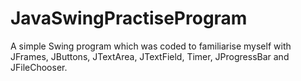 # JavaSwingPractiseProgram
A simple Swing program which was coded to familiarise myself with JFrames, JButtons, JTextArea, JTextField, Timer, JProgressBar and JFileChooser.

